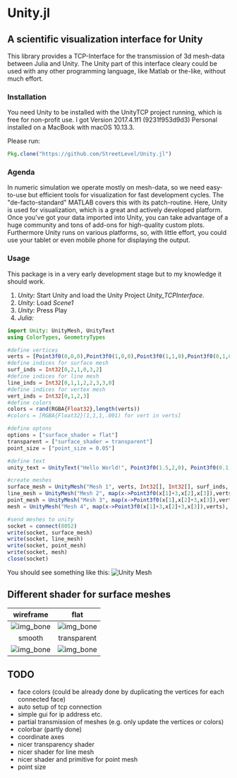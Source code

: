 # Unity.jl 
## A scientific visualization interface for Unity

This library provides a TCP-Interface for the transmission of 3d mesh-data between Julia and Unity. The Unity part of this interface cleary could be used with any other programming language, like Matlab or the-like, without much effort. 


### Installation

You need Unity to be installed with the UnityTCP project running, which is free for non-profit use. I got Version 2017.4.1f1 (9231f953d9d3) Personal installed on a MacBook with macOS 10.13.3.

Please run:
```Julia
Pkg.clone("https://github.com/StreetLevel/Unity.jl")
```

### Agenda

In numeric simulation we operate mostly on mesh-data, so we need easy-to-use but efficient tools for visualization for fast development cycles. The "de-facto-standard" MATLAB covers this with its patch-routine. Here, Unity is used for visualization, which is a great and actively developed platform. Once you've got your data imported into Unity, you can take advantage of a huge community and tons of add-ons for high-quality custom plots. Furthermore Unity runs on various platforms, so, with little effort, you could use your tablet or even mobile phone for displaying the output.

### Usage

This package is in a very early development stage but to my knowledge it should work.

1. *Unity:* Start Unity and load the Unity Project *Unity_TCPInterface*.
2. *Unity:* Load *Scene1*
3. *Unity:* Press Play
4. *Julia:* 
```Julia
import Unity: UnityMesh, UnityText
using ColorTypes, GeometryTypes

#define vertices
verts = [Point3f0(0,0,0),Point3f0(1,0,0),Point3f0(1,1,0),Point3f0(0,1,0)]
#define indices for surface mesh
surf_inds = Int32[0,2,1,0,3,2]
#define indices for line mesh
line_inds = Int32[0,1,1,2,2,3,3,0]
#define indices for vertex mesh
vert_inds = Int32[0,1,2,3]
#define colors
colors = rand(RGBA{Float32},length(verts))
#colors = [RGBA{Float32}(1,1,1,.001) for vert in verts]

#define optons
options = ["surface_shader = flat"]
transparent = ["surface_shader = transparent"]
point_size = ["point_size = 0.05"]

#define text
unity_text = UnityText("Hello World!", Point3f0(1.5,2,0), Point3f0(0.1,0.1,.15), Point3f0(1,1,1))

#create meshes
surface_mesh = UnityMesh("Mesh 1", verts, Int32[], Int32[], surf_inds, colors, options, UnityText[unity_text])
line_mesh = UnityMesh("Mesh 2", map(x->Point3f0(x[1]+3,x[2],x[3]),verts), Int32[], line_inds, Int32[], colors, String[])
point_mesh = UnityMesh("Mesh 3", map(x->Point3f0(x[1],x[2]+3,x[3]),verts), vert_inds, Int32[], Int32[], colors, point_size)
mesh = UnityMesh("Mesh 4", map(x->Point3f0(x[1]+3,x[2]+3,x[3]),verts), vert_inds, line_inds, surf_inds, colors, vcat(point_size,transparent))

#send meshes to unity
socket = connect(8052)
write(socket, surface_mesh)
write(socket, line_mesh)
write(socket, point_mesh)
write(socket, mesh)
close(socket)
```
You should see something like this:
![Unity Mesh](https://github.com/StreetLevel/Unity.jl/blob/master/images/meshes01.png "meshes01.png")

## Different shader for surface meshes

| wireframe                        | flat                         | 
| :------------------------------: |:----------------------------:| 
| ![img_bone][img_bone_wireframe]  | ![img_bone][img_bone_flat]   | 
|smooth                            |transparent                   |
|![img_bone][img_bone_smooth]      |![img_bone][img_bone_transparent]|

[img_bone_wireframe]: https://github.com/StreetLevel/Unity.jl/blob/master/images/bone_wireframe_shader.png "wireframe shader"
[img_bone_flat]: https://github.com/StreetLevel/Unity.jl/blob/master/images/bone_flat_shader.png "flat_shader"
[img_bone_smooth]: https://github.com/StreetLevel/Unity.jl/blob/master/images/bone_smooth_shader.png "smooth shader"
[img_bone_transparent]: https://github.com/StreetLevel/Unity.jl/blob/master/images/bone_transparent_shader.png "transparent shader"

## TODO

* face colors (could be already done by duplicating the vertices for each connected face)
* auto setup of tcp connection
* simple gui for ip address etc.
* partial transmission of meshes (e.g. only update the vertices or colors)
* colorbar (partly done)
* coordinate axes
* nicer transparency shader
* nicer shader for line mesh
* nicer shader and primitive for point mesh
* point size

